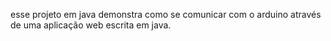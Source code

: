 esse projeto em java demonstra como se comunicar com o arduino através de uma aplicação web escrita em java.